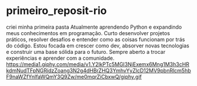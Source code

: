 # primeiro_reposit-rio
criei minha primeira pasta
Atualmente aprendendo Python e expandindo meus conhecimentos em programação. Curto desenvolver projetos práticos, resolver desafios e entender como as coisas funcionam por trás do código. Estou focada em crescer como dev, absorver novas tecnologias e construir uma base sólida para o futuro. Sempre aberto a trocar experiências e aprender com a comunidade.
https://media1.giphy.com/media/v1.Y2lkPTc5MGI3NjExemx6Mng1M3h3cHRkdmNudTFpNGRidzZoang3N2g4dHBrZHQ3YmhvYyZlcD12MV9pbnRlcm5hbF9naWZfYnlfaWQmY3Q9Zw/me0mqrZiCbxwQ/giphy.gif
